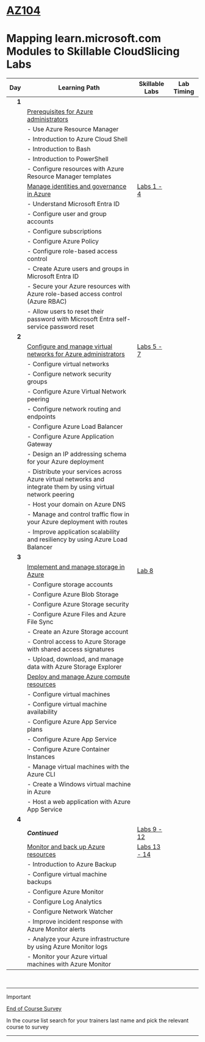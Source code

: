 # [AZ104](https://learn.microsoft.com/en-gb/training/courses/az-104t00?WT.mc_id=ilt_partner_webpage_wwl&ocid=509519#study-guide)
# Mapping learn.microsoft.com Modules to Skillable CloudSlicing Labs



|Day|Learning Path| Skillable Labs| Lab Timing |
|---:|---|---|---|
|**1**|
||[Prerequisites for Azure administrators](https://learn.microsoft.com/en-gb/training/paths/az-104-administrator-prerequisites/) | ||
||  - Use Azure Resource Manager |||
||  - Introduction to Azure Cloud Shell |||
||  - Introduction to Bash |||
||  - Introduction to PowerShell |||
||  - Configure resources with Azure Resource Manager templates |||
||[Manage identities and governance in Azure](https://learn.microsoft.com/en-gb/training/paths/az-104-manage-identities-governance/) | [Labs 1 - 4](https://lumify.learnondemand.net/)||
||  - Understand Microsoft Entra ID |||
||  - Configure user and group accounts |||
||  - Configure subscriptions |||
||  - Configure Azure Policy |||
||  - Configure role-based access control |||
||  - Create Azure users and groups in Microsoft Entra ID |||
||  - Secure your Azure resources with Azure role-based access control (Azure RBAC) |||
||  - Allow users to reset their password with Microsoft Entra self-service password reset |||
|**2**|
||[Configure and manage virtual networks for Azure administrators](https://learn.microsoft.com/en-gb/training/paths/az-104-manage-virtual-networks/) | [Labs 5 - 7](https://lumify.learnondemand.net/)||
||  - Configure virtual networks |||
||  - Configure network security groups |||
||  - Configure Azure Virtual Network peering |||
||  - Configure network routing and endpoints |||
||  - Configure Azure Load Balancer |||
||  - Configure Azure Application Gateway |||
||  - Design an IP addressing schema for your Azure deployment |||
||  - Distribute your services across Azure virtual networks and integrate them by using virtual network peering |||
||  - Host your domain on Azure DNS |||
||  - Manage and control traffic flow in your Azure deployment with routes |||
||  - Improve application scalability and resiliency by using Azure Load Balancer |||
|**3**|
||[Implement and manage storage in Azure](https://learn.microsoft.com/en-gb/training/paths/az-104-manage-storage/) | [Lab 8](https://lumify.learnondemand.net/)||
||  - Configure storage accounts |||
||  - Configure Azure Blob Storage |||
||  - Configure Azure Storage security |||
||  - Configure Azure Files and Azure File Sync |||
||  - Create an Azure Storage account |||
||  - Control access to Azure Storage with shared access signatures |||
||  - Upload, download, and manage data with Azure Storage Explorer |||
||[Deploy and manage Azure compute resources](https://learn.microsoft.com/en-gb/training/paths/az-104-manage-compute-resources/) | ||
||  - Configure virtual machines |||
||  - Configure virtual machine availability |||
||  - Configure Azure App Service plans |||
||  - Configure Azure App Service |||
||  - Configure Azure Container Instances |||
||  - Manage virtual machines with the Azure CLI |||
||  - Create a Windows virtual machine in Azure |||
||  - Host a web application with Azure App Service |||
|**4**|
||***Continued***| [Labs 9 - 12](https://lumify.learnondemand.net/)||
||[Monitor and back up Azure resources](https://learn.microsoft.com/en-gb/training/paths/az-104-monitor-backup-resources/) | [Labs 13 - 14](https://lumify.learnondemand.net/)||
||  - Introduction to Azure Backup |||
||  - Configure virtual machine backups |||
||  - Configure Azure Monitor |||
||  - Configure Log Analytics |||
||  - Configure Network Watcher |||
||  - Improve incident response with Azure Monitor alerts |||
||  - Analyze your Azure infrastructure by using Azure Monitor logs |||
||  - Monitor your Azure virtual machines with Azure Monitor |||
<br>

---
> [!IMPORTANT]
> [End of Course Survey](https://www.metricsthatmatter.com/dim319)
> 
> In the course list search for your trainers last name and pick the relevant course to survey

---

<br>
